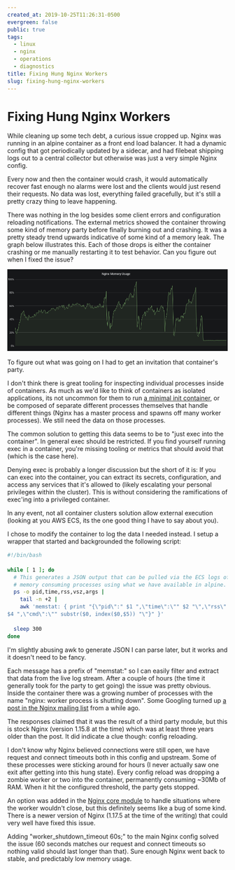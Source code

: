 ```yaml
---
created_at: 2019-10-25T11:26:31-0500
evergreen: false
public: true
tags:
  - linux
  - nginx
  - operations
  - diagnostics
title: Fixing Hung Nginx Workers
slug: fixing-hung-nginx-workers
---
```


# Fixing Hung Nginx Workers

While cleaning up some tech debt, a curious issue cropped up. Nginx was running in an alpine container as a front end load balancer. It had a dynamic config that got periodically updated by a sidecar, and had filebeat shipping logs out to a central collector but otherwise was just a very simple Nginx config.

Every now and then the container would crash, it would automatically recover fast enough no alarms were lost and the clients would just resend their requests. No data was lost, everything failed gracefully, but it's still a pretty crazy thing to leave happening.

There was nothing in the log besides some client errors and configuration reloading notifications. The external metrics showed the container throwing some kind of memory party before finally burning out and crashing. It was a pretty steady trend upwards indicative of some kind of a memory leak. The graph below illustrates this. Each of those drops is either the container crashing or me manually restarting it to test behavior. Can you figure out when I fixed the issue?

![Graph showing nginx memory usage. The graph goes from chaotic to steady](/images/nginx_memory_consumption.png)

To figure out what was going on I had to get an invitation that container's party.

I don't think there is great tooling for inspecting individual processes inside of containers. As much as we'd like to think of containers as isolated applications, its not uncommon for them to run [a minimal init container](https://github.com/krallin/tini), or be composed of separate different processes themselves that handle different things (Nginx has a master process and spawns off many worker processes). We still need the data on those processes.

The common solution to getting this data seems to be to "just exec into the container". In general exec should be restricted. If you find yourself running exec in a container, you're missing tooling or metrics that should avoid that (which is the case here).

Denying exec is probably a longer discussion but the short of it is: If you can exec into the container, you can extract its secrets, configuration, and access any services that it's allowed to (likely escalating your personal privileges within the cluster). This is without considering the ramifications of exec'ing into a privileged container.

In any event, not all container clusters solution allow external execution (looking at you AWS ECS, its the one good thing I have to say about you).

I chose to modify the container to log the data I needed instead. I setup a wrapper that started and backgrounded the following script:

```bash
#!/bin/bash

while [ 1 ]; do
  # This generates a JSON output that can be pulled via the ECS logs of the top
  # memory consuming processes using what we have available in alpine.
  ps -o pid,time,rss,vsz,args |
    tail -n +2 |
    awk 'memstat: { print "{\"pid\":" $1 ",\"time\":\"" $2 "\",\"rss\":" $3 ",\"vsz\":"
$4 ",\"cmd\":\"" substr($0, index($0,$5)) "\"}" }'

  sleep 300
done
```

I'm slightly abusing awk to generate JSON I can parse later, but it works and it doesn't need to be fancy.

Each message has a prefix of "memstat:" so I can easily filter and extract that data from the live log stream. After a couple of hours (the time it generally took for the party to get going) the issue was pretty obvious. Inside the container there was a growing number of processes with the name "nginx: worker process is shutting down". Some Googling turned up [a post in the Nginx mailing list](https://forum.nginx.org/read.php?2,262403,262403) from a while ago.

The responses claimed that it was the result of a third party module, but this is stock Nginx (version 1.15.8 at the time) which was at least three years older than the post. It did indicate a clue though: config reloading.

I don't know why Nginx believed connections were still open, we have request and connect timeouts both in this config and upstream. Some of these processes were sticking around for hours (I never actually saw one exit after getting into this hung state). Every config reload was dropping a zombie worker or two into the container, permanently consuming ~30Mb of RAM. When it hit the configured threshold, the party gets stopped.

An option was added in the [Nginx core module](http://nginx.org/en/docs/ngx_core_module.html#worker_shutdown_timeout) to handle situations where the worker wouldn't close, but this definitely seems like a bug of some kind. There is a newer version of Nginx (1.17.5 at the time of the writing) that could very well have fixed this issue.

Adding "worker_shutdown_timeout 60s;" to the main Nginx config solved the issue (60 seconds matches our request and connect timeouts so nothing valid should last longer than that). Sure enough Nginx went back to stable, and predictably low memory usage.

